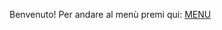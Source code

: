 Benvenuto! Per andare al menù premi qui: <a href="https://lorenzorosas.github.io/Tpsit/lorenzorosas.html">MENU

